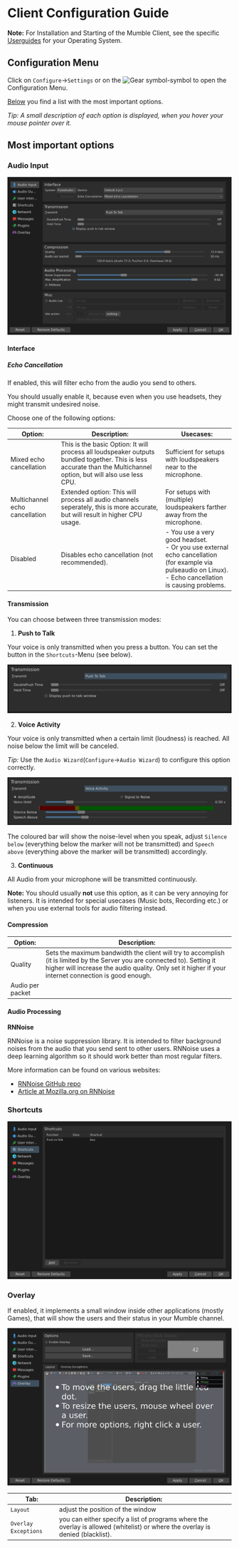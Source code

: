 # Client Configuration Guide

**Note:** For Installation and Starting of the Mumble Client, see the specific [Userguides](README.md) for your Operating System.

<!-- Note: The pictures below are from a Mumble Client on Arch Linux, using the Dark Standard Theme, with already adjusted options. -->

<!-- Todo -->
<!--

- Add Troubleshooting section or seperate guide?

- Pictures or even Gifs could be added for better presentation
 
![Alt-Text](/Path/to/picture.jpg)
Here should be a picture

--->


<!--## Audio Wizard? -->

<!--## Important Config Options -->

<!-- 
Topics suggested by Krzmbrzl: 
- change theme between Lite and Dark mode, 
- (done) echo cancellation, 
- (almost done)transmission modes (VAD, PTT, continous),
- shortcuts 

-->

## Configuration Menu

Click on `Configure`->`Settings` or on the ![Gear symbol](https://github.com/mumble-voip/mumble-theme/blob/master/config_basic.png)-symbol to open the Configuration Menu.
<!-- Gear symbol is too big; markdown option might not work with every parser; -->

[Below](#most-important-options) you find a list with the most important options.

*Tip: A small description of each option is displayed, when you hover your mouse pointer over it.*


## Most important options

### Audio Input

![Here should be a picture](pictures/audio-input.png)

#### Interface

##### Echo Cancellation

If enabled, this will filter echo from the audio you send to others.

You should usually enable it, because even when you use headsets, they might transmit undesired noise.

Choose one of the following options:

| Option: |	Description: | Usecases: |
| --- | --- | --- |
| Mixed echo cancellation | This is the basic Option: It will process all loudspeaker outputs bundled together. This is less accurate than the Multichannel option, but will also use less CPU. | Sufficient for setups with loudspeakers near to the microphone. |
| Multichannel echo cancellation | Extended option: This will process all audio channels seperately, this is more accurate, but will result in higher CPU usage. |	For setups with (multiple) loudspeakers farther away from the microphone. |
| Disabled | Disables echo cancellation (not recommended).  | - You use a very good headset. <br> - Or you use external echo cancellation (for example via pulseaudio on Linux). <br> - Echo cancellation is causing problems. |

#### Transmission

You can choose between three transmission modes:

1. **Push to Talk**

Your voice is only transmitted when you press a button.
You can set the button in the `Shortcuts`-Menu (see below).

![Here should be a picture](pictures/audio/push-to-talk.png)


2. **Voice Activity**

Your voice is only transmitted when a certain limit (loudness) is reached.
All noise below the limit will be canceled.

*Tip:* Use the `Audio Wizard`(`Configure`->`Audio Wizard`) to configure this option correctly.

<!-- what is the difference between `Amplitude` and `Signal to noise` ? -->

![Here should be a picture](pictures/audio/voice-activity.png)

The coloured bar will show the noise-level when you speak, adjust `Silence below` (everything below the marker will not be transmitted) and `Speech above` (everything above the marker will be transmitted) accordingly.

3. **Continuous**

All Audio from your microphone will be transmitted continuously.

**Note:** You should usually **not** use this option, as it can be very annoying for listeners.
It is intended for special usecases (Music bots, Recording etc.) or when you use external tools for audio filtering instead.

#### Compression

| Option: | Description: |
| --- | --- |
| Quality | Sets the maximum bandwidth the client will try to accomplish (it is limited by the Server you are connected to). Setting it higher will increase the audio quality. Only set it higher if your internet connection is good enough. <!-- maximum? --> |
| Audio per packet | <!-- What does it do? Which is option is better for which scenario? --> |

#### Audio Processing 

**RNNoise**

RNNoise is a noise suppression library.
It is intended to filter background noises from the audio that you send sent to other users.
RNNoise uses a deep learning algorithm so it should work better than most regular filters.

More information can be found on various websites:

- [RNNoise GitHub repo](https://github.com/xiph/rnnoise)
- [Article at Mozilla.org on RNNoise](https://hacks.mozilla.org/2017/09/rnnoise-deep-learning-noise-suppression/)



### Shortcuts

![Here should be a picture](pictures/shortcuts.png)

<!-- insert gif? -->


### Overlay

If enabled, it implements a small window inside other applications (mostly Games), that will show the users and their status in your Mumble channel.

![Here should be a picture](pictures/overlay.png)

| Tab: <!-- slider? --> | Description: |
| --- | --- |
| `Layout` | adjust the position of the window |
| `Overlay Exceptions` | you can either specify a list of programs where the overlay is allowed (whitelist) or where the overlay is denied (blacklist). <!-- whitelist and blacklist are considered problematic nowadays, use alternatives? --> |